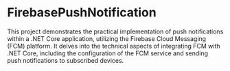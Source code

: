 # FirebasePushNotification
This project demonstrates the practical implementation of push notifications within a .NET Core application, utilizing the Firebase Cloud Messaging (FCM) platform.  It delves into the technical aspects of integrating FCM with .NET Core, including the configuration of the FCM service and sending push notifications to subscribed devices.

